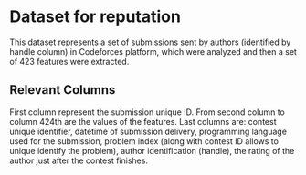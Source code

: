 # Dataset for reputation

This dataset represents a set of submissions sent by authors (identified by handle column) in Codeforces platform, which were analyzed and then a set of 423 features were extracted.

## Relevant Columns

First column represent the submission unique ID. From second column to column 424th are the values of the features. Last columns are: contest unique identifier, datetime of submission delivery, programming language used for the submission, problem index (along with contest ID allows to unique identify the problem), author identification (handle), the rating of the author just after the contest finishes.
